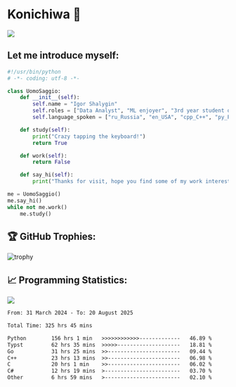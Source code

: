 # Konichiwa 👋
![](https://komarev.com/ghpvc/?username=IgorFandre&color=brightgreen)

## Let me introduce myself:
```py
#!/usr/bin/python
# -*- coding: utf-8 -*-

class UomoSaggio:
    def __init__(self):
        self.name = "Igor Shalygin"
        self.roles = ["Data Analyst", "ML enjoyer", "3rd year student of MIPT"]
        self.language_spoken = ["ru_Russia", "en_USA", "cpp_C++", "py_Python", "go_Golang"]

    def study(self):
        print("Crazy tapping the keyboard!")
        return True

    def work(self):
        return False

    def say_hi(self):
        print("Thanks for visit, hope you find some of my work interesting.")

me = UomoSaggio()
me.say_hi()
while not me.work()
    me.study()
```

## 🏆 GitHub Trophies:
![trophy](https://github-profile-trophy.vercel.app/?username=IgorFandre&title=MultiLanguage,Repositories,Commits,Experience,PullRequest,Reviews)

## 📈 Programming Statistics:

![](https://github-profile-summary-cards.vercel.app/api/cards/profile-details?username=IgorFandre&theme=solarized_dark)

<!--START_SECTION:waka-->

```txt
From: 31 March 2024 - To: 20 August 2025

Total Time: 325 hrs 45 mins

Python        156 hrs 1 min   >>>>>>>>>>>>-------------   46.89 %
Typst         62 hrs 35 mins  >>>>>--------------------   18.81 %
Go            31 hrs 25 mins  >>-----------------------   09.44 %
C++           23 hrs 13 mins  >>-----------------------   06.98 %
C             20 hrs 1 min    >>-----------------------   06.02 %
C#            12 hrs 19 mins  >------------------------   03.70 %
Other         6 hrs 59 mins   >------------------------   02.10 %
```

<!--END_SECTION:waka-->
